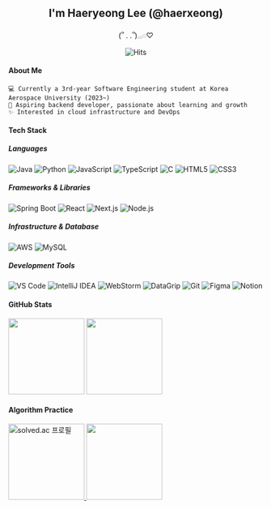<div align="center">

## I'm Haeryeong Lee (@haerxeong)
(՞ . .՞)𓈒𓂂𓏸♡

![Hits](https://hits.sh/github.com/haerxeong.svg?style=social)

</div>

#### About Me
```
💻 Currently a 3rd-year Software Engineering student at Korea Aerospace University (2023~)
🌱 Aspiring backend developer, passionate about learning and growth
✨ Interested in cloud infrastructure and DevOps
```

#### Tech Stack

##### Languages
![Java](https://img.shields.io/badge/Java-007396?style=for-the-badge&logo=openjdk&logoColor=white)
![Python](https://img.shields.io/badge/Python-3776AB?style=for-the-badge&logo=python&logoColor=white)
![JavaScript](https://img.shields.io/badge/Javascript-F7DF1E?style=for-the-badge&logo=Javascript&logoColor=black)
![TypeScript](https://img.shields.io/badge/TypeScript-3178C6?style=for-the-badge&logo=TypeScript&logoColor=white)
![C](https://img.shields.io/badge/C-A8B9CC?style=for-the-badge&logo=c&logoColor=white)
![HTML5](https://img.shields.io/badge/HTML5-E34F26?style=for-the-badge&logo=html5&logoColor=white)
![CSS3](https://img.shields.io/badge/CSS3-1572B6?style=for-the-badge&logo=css3&logoColor=white)

##### Frameworks & Libraries
![Spring Boot](https://img.shields.io/badge/SpringBoot-6DB33F?style=for-the-badge&logo=springboot&logoColor=white)
![React](https://img.shields.io/badge/React-61DAFB?style=for-the-badge&logo=react&logoColor=black)
![Next.js](https://img.shields.io/badge/Next.js-000000?style=for-the-badge&logo=nextdotjs&logoColor=white)
![Node.js](https://img.shields.io/badge/Node.js-339933?style=for-the-badge&logo=nodedotjs&logoColor=white)

##### Infrastructure & Database
![AWS](https://img.shields.io/badge/AWS-232F3E?style=for-the-badge&logo=amazonaws&logoColor=white)
![MySQL](https://img.shields.io/badge/MySQL-4479A1?style=for-the-badge&logo=mysql&logoColor=white)

##### Development Tools
![VS Code](https://img.shields.io/badge/VSCode-007ACC?style=for-the-badge&logo=visualstudiocode&logoColor=white)
![IntelliJ IDEA](https://img.shields.io/badge/IntelliJ-000000?style=for-the-badge&logo=intellijidea&logoColor=white)
![WebStorm](https://img.shields.io/badge/Webstorm-000000?style=for-the-badge&logo=webstorm&logoColor=white)
![DataGrip](https://img.shields.io/badge/DataGrip-000000?style=for-the-badge&logo=datagrip&logoColor=white)
![Git](https://img.shields.io/badge/Git-F05032?style=for-the-badge&logo=git&logoColor=white)
![Figma](https://img.shields.io/badge/Figma-F24E1E?style=for-the-badge&logo=figma&logoColor=white)
![Notion](https://img.shields.io/badge/Notion-000000?style=for-the-badge&logo=notion&logoColor=white)


#### GitHub Stats

<div align="left">
  <img src="https://github-readme-stats.vercel.app/api?username=haerxeong&show_icons=true" height="150"/>
  <img src="https://github-readme-stats.vercel.app/api/top-langs/?username=haerxeong&layout=compact" height="150"/>
</div>

#### Algorithm Practice

<div align="left">
  <a href="https://solved.ac/haerxeong">
    <img src="http://mazassumnida.wtf/api/v2/generate_badge?boj=haeryeong" alt="solved.ac 프로필" height="150"/>
  </a>
  <img src="http://mazandi.herokuapp.com/api?handle=haeryeong&theme=warm" height="150"/>
</div>
